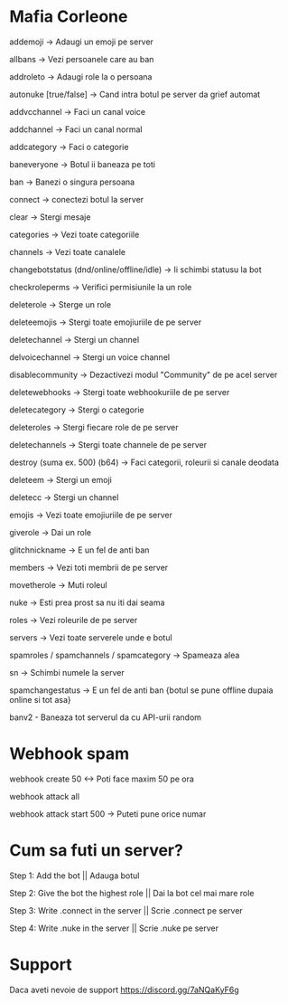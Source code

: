 # Mafia Corleone

addemoji -> Adaugi un emoji pe server

allbans -> Vezi persoanele care au ban

addroleto -> Adaugi role la o persoana

autonuke [true/false] -> Cand intra botul pe server da grief automat

addvcchannel -> Faci un canal voice

addchannel -> Faci un canal normal

addcategory -> Faci o categorie

baneveryone -> Botul ii baneaza pe toti

ban -> Banezi o singura persoana

connect -> conectezi botul la server

clear -> Stergi mesaje

categories -> Vezi toate categoriile

channels -> Vezi toate canalele

changebotstatus (dnd/online/offline/idle) -> Ii schimbi statusu la bot

checkroleperms -> Verifici permisiunile la un role

deleterole -> Sterge un role

deleteemojis -> Stergi toate emojiuriile de pe server

deletechannel -> Stergi un channel

delvoicechannel -> Stergi un voice channel

disablecommunity -> Dezactivezi modul "Community" de pe acel server

deletewebhooks -> Stergi toate webhookuriile de pe server

deletecategory -> Stergi o categorie

deleteroles -> Stergi fiecare role de pe server

deletechannels -> Stergi toate channele de pe server

destroy (suma ex. 500) (b64) -> Faci categorii, roleurii si canale deodata

deleteem -> Stergi un emoji

deletecc -> Stergi un channel

emojis -> Vezi toate emojiuriile de pe server

giverole -> Dai un role

glitchnickname -> E un fel de anti ban

members -> Vezi toti membrii de pe server

movetherole -> Muti roleul

nuke -> Esti prea prost sa nu iti dai seama

roles -> Vezi roleurile de pe server

servers -> Vezi toate serverele unde e botul

spamroles / spamchannels / spamcategory -> Spameaza alea

sn -> Schimbi numele la server

spamchangestatus -> E un fel de anti ban {botul se pune offline dupaia online si tot asa}

banv2 - Baneaza tot serverul da cu API-urii random


# Webhook spam

webhook create 50 <-> Poti face maxim 50 pe ora

webhook attack all

webhook attack start 500 -> Puteti pune orice numar

# Cum sa futi un server?

Step 1: Add the bot || Adauga botul

Step 2: Give the bot the highest role || Dai la bot cel mai mare role

Step 3: Write .connect in the server || Scrie .connect pe server

Step 4: Write .nuke in the server || Scrie .nuke pe server

# Support

Daca aveti nevoie de support https://discord.gg/7aNQaKyF6g
